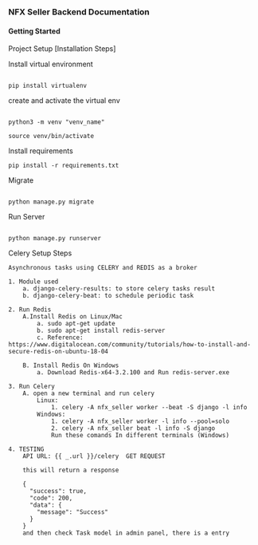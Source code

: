 ### NFX Seller Backend Documentation

#### Getting Started

Project Setup [Installation Steps]

Install virtual environment

```

pip install virtualenv

```

create and activate the virtual env

```

python3 -m venv "venv_name"

source venv/bin/activate

```

Install requirements 

```
pip install -r requirements.txt
```

Migrate 

```

python manage.py migrate

```

Run Server

```

python manage.py runserver

```

Celery Setup Steps

```
Asynchronous tasks using CELERY and REDIS as a broker

1. Module used
    a. django-celery-results: to store celery tasks result
    b. django-celery-beat: to schedule periodic task

2. Run Redis
    A.Install Redis on Linux/Mac
        a. sudo apt-get update
        b. sudo apt-get install redis-server
        c. Reference: https://www.digitalocean.com/community/tutorials/how-to-install-and-secure-redis-on-ubuntu-18-04
    
    B. Install Redis On Windows
        a. Download Redis-x64-3.2.100 and Run redis-server.exe

3. Run Celery
    A. open a new terminal and run celery
        Linux:
            1. celery -A nfx_seller worker --beat -S django -l info
        Windows:
            1. celery -A nfx_seller worker -l info --pool=solo
            2. celery -A nfx_seller beat -l info -S django
            Run these comands In different terminals (Windows)

4. TESTING
    API URL: {{ _.url }}/celery  GET REQUEST
    
    this will return a response
    
    {
      "success": true,
      "code": 200,
      "data": {
        "message": "Success"
      }
    }
    and then check Task model in admin panel, there is a entry
```
